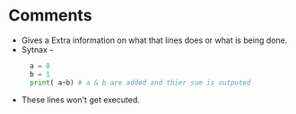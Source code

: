# Comments

+ Gives a Extra information on what that lines does or what is being done.
+ Sytnax - 
  ```.py
    a = 0
    b = 1
    print( a+b) # a & b are added and thier sum is outputed 
  ```
+ These lines won't get executed.
